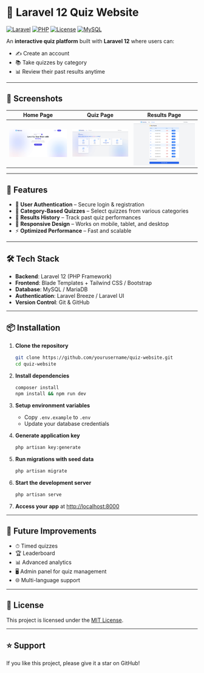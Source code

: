# 🎯 Laravel 12 Quiz Website

[![Laravel](https://img.shields.io/badge/Laravel-12.x-red?logo=laravel)](https://laravel.com/)
[![PHP](https://img.shields.io/badge/PHP-^8.2-blue?logo=php)](https://www.php.net/)
[![License](https://img.shields.io/badge/License-MIT-green.svg)](LICENSE)
[![MySQL](https://img.shields.io/badge/MySQL-Database-blue?logo=mysql)](https://www.mysql.com/)

An **interactive quiz platform** built with **Laravel 12** where users can:

* ✍️ Create an account
* 📚 Take quizzes by category
* 📊 Review their past results anytime

---

## 📸 Screenshots

| Home Page                          | Quiz Page                          | Results Page                             |
| ---------------------------------- | ---------------------------------- | ---------------------------------------- |
| ![Home](docs/screenshots/home.png) | ![Quiz](docs/screenshots/quiz.png) | ![Results](docs/screenshots/result.png) |


---

## 🚀 Features

* 🔐 **User Authentication** – Secure login & registration
* 📂 **Category-Based Quizzes** – Select quizzes from various categories
* 📜 **Results History** – Track past quiz performances
* 📱 **Responsive Design** – Works on mobile, tablet, and desktop
* ⚡ **Optimized Performance** – Fast and scalable

---

## 🛠 Tech Stack

* **Backend**: Laravel 12 (PHP Framework)
* **Frontend**: Blade Templates + Tailwind CSS / Bootstrap
* **Database**: MySQL / MariaDB
* **Authentication**: Laravel Breeze / Laravel UI
* **Version Control**: Git & GitHub

---

## 📦 Installation

1. **Clone the repository**

   ```bash
   git clone https://github.com/yourusername/quiz-website.git
   cd quiz-website
   ```

2. **Install dependencies**

   ```bash
   composer install
   npm install && npm run dev
   ```

3. **Setup environment variables**

   * Copy `.env.example` to `.env`
   * Update your database credentials

4. **Generate application key**

   ```bash
   php artisan key:generate
   ```

5. **Run migrations with seed data**

   ```bash
   php artisan migrate
   ```

6. **Start the development server**

   ```bash
   php artisan serve
   ```

7. **Access your app** at [http://localhost:8000](http://localhost:8000)

---

## 🔮 Future Improvements

* ⏱ Timed quizzes
* 🏆 Leaderboard
* 📊 Advanced analytics
* 🖥 Admin panel for quiz management
* 🌐 Multi-language support

---

## 📜 License

This project is licensed under the [MIT License](LICENSE).

---

## ⭐ Support

If you like this project, please give it a star on GitHub!
